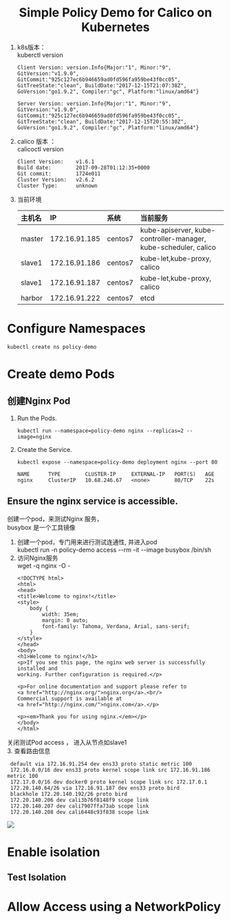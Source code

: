 # <center>Simple Policy Demo for Calico on Kubernetes </center>  
1. k8s版本：  
kuberctl version  
    ```
    Client Version: version.Info{Major:"1", Minor:"9",     
    GitVersion:"v1.9.0",  
    GitCommit:"925c127ec6b946659ad0fd596fa959be43f0cc05",   
    GitTreeState:"clean", BuildDate:"2017-12-15T21:07:38Z",   
    GoVersion:"go1.9.2", Compiler:"gc", Platform:"linux/amd64"}
    
    Server Version: version.Info{Major:"1", Minor:"9",   
    GitVersion:"v1.9.0",   
    GitCommit:"925c127ec6b946659ad0fd596fa959be43f0cc05",   
    GitTreeState:"clean", BuildDate:"2017-12-15T20:55:30Z",   
    GoVersion:"go1.9.2", Compiler:"gc", Platform:"linux/amd64"}  
    ```  
2. calico 版本 ：  
calicoctl version  
    ```
    Client Version:    v1.6.1   
    Build date:        2017-09-28T01:12:35+0000   
    Git commit:        1724e011    
    Cluster Version:   v2.6.2   
    Cluster Type:      unknown  
    ```  
3. 当前环境   

    |主机名|IP|系统|当前服务| 
    |:---|:---|:---|:---|
    |master|172.16.91.185|centos7|kube-apiserver, kube-controller-manager, kube-scheduler, calico|
    |slave1|172.16.91.186|centos7|kube-let,kube-proxy, calico|
    |slave1|172.16.91.187|centos7|kube-let,kube-proxy, calico|
    |harbor|172.16.91.222|centos7|etcd|



# Configure Namespaces  
```
kubectl create ns policy-demo 
```
# Create demo Pods  
## 创建Nginx Pod  
1. Run the Pods.  
    ```
    kubectl run --namespace=policy-demo nginx --replicas=2 --image=nginx 
    ```
2. Create the Service.
    ```
    kubectl expose --namespace=policy-demo deployment nginx --port 80 

    NAME      TYPE        CLUSTER-IP     EXTERNAL-IP   PORT(S)   AGE
    nginx     ClusterIP   10.68.246.67   <none>        80/TCP    22s
    ```  
## Ensure the nginx service is accessible.
创建一个pod，来测试Nginx 服务，  
busybox 是一个工具镜像  
1. 创建一个pod，专门用来进行测试连通性, 并进入pod  
kubectl run -n policy-demo access --rm -it --image busybox /bin/sh  
2. 访问Nginx服务   
    wget -q nginx -O -  
    ```
    <!DOCTYPE html>
    <html>
    <head>
    <title>Welcome to nginx!</title>
    <style>
        body {
            width: 35em;
            margin: 0 auto;
            font-family: Tahoma, Verdana, Arial, sans-serif;
        }
    </style>
    </head>
    <body>
    <h1>Welcome to nginx!</h1>
    <p>If you see this page, the nginx web server is successfully installed and
    working. Further configuration is required.</p>

    <p>For online documentation and support please refer to
    <a href="http://nginx.org/">nginx.org</a>.<br/>
    Commercial support is available at
    <a href="http://nginx.com/">nginx.com</a>.</p>

    <p><em>Thank you for using nginx.</em></p>
    </body>
    </html>
    ```  
关闭测试Pod access  ，
进入从节点如slave1  
3. 查看路由信息  
   ```
    default via 172.16.91.254 dev ens33 proto static metric 100 
    172.16.0.0/16 dev ens33 proto kernel scope link src 172.16.91.186 metric 100 
    172.17.0.0/16 dev docker0 proto kernel scope link src 172.17.0.1 
    172.20.140.64/26 via 172.16.91.187 dev ens33 proto bird 
    blackhole 172.20.140.192/26 proto bird 
    172.20.140.206 dev cali3b76f8148f9 scope link 
    172.20.140.207 dev cali7907ffa73ab scope link 
    172.20.140.208 dev cali6448c93f838 scope link
   ```  
   ![](https://note.youdao.com/yws/public/resource/ca7c2468223e3c4a80c4e24b70ff9608/xmlnote/CE28021C126248FB9F7D16FF53199D9A/20264)  



# Enable isolation  

## Test Isolation  



# Allow Access using a NetworkPolicy  








